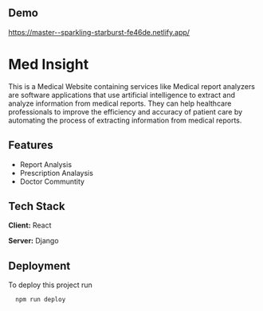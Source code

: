 
## Demo

https://master--sparkling-starburst-fe46de.netlify.app/
# Med Insight
This is a Medical Website containing services like Medical report analyzers are software applications that use artificial intelligence to extract and analyze information from medical reports. They can help healthcare professionals to improve the efficiency and accuracy of patient care by automating the process of extracting information from medical reports.

## Features

- Report Analysis
- Prescription Analaysis
- Doctor Communtity

## Tech Stack

**Client:** React

**Server:** Django


## Deployment

To deploy this project run

```bash
  npm run deploy
```

